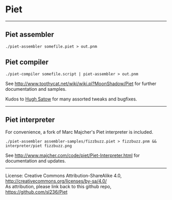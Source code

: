 Piet
====

---

Piet assembler
--------------

    ./piet-assembler somefile.piet > out.pnm

Piet compiler
-------------

    ./piet-compiler somefile.script | piet-assembler > out.pnm

See http://www.toothycat.net/wiki/wiki.pl?MoonShadow/Piet for further documentation and samples.   
   
Kudos to [Hugh Satow](http://freespace.virgin.net/hugh.satow/midp/) for many assorted tweaks and bugfixes.

---

Piet interpreter
----------------

For convenience, a fork of Marc Majcher's Piet interpreter is included. 

    ./piet-assembler assembler-samples/fizzbuzz.piet > fizzbuzz.pnm && interpreter/piet fizzbuzz.png

See http://www.majcher.com/code/piet/Piet-Interpreter.html for documentation and updates.

----

License: Creative Commons Attribution-ShareAlike 4.0, http://creativecommons.org/licenses/by-sa/4.0/  
As attribution, please link back to this github repo, https://github.com/sl236/Piet
